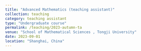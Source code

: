 ```yaml
---
title: "Advanced Mathematics (teaching assistant)"
collection: teaching 
category: teaching assistant
type: "Undergraduate course"
permalink: /teaching/2023-autumn-ta
venue: "School of Mathematical Sciences , Tongji University"
date: 2023-09-01
location: "Shanghai, China"
---
```


